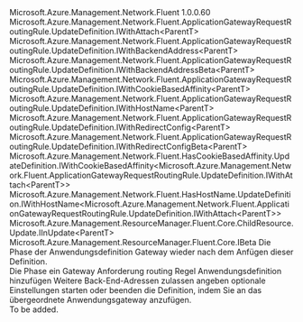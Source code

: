 <Type Name="IWithBackendAddressOrAttach&lt;ParentT&gt;" FullName="Microsoft.Azure.Management.Network.Fluent.ApplicationGatewayRequestRoutingRule.UpdateDefinition.IWithBackendAddressOrAttach&lt;ParentT&gt;">
  <TypeSignature Language="C#" Value="public interface IWithBackendAddressOrAttach&lt;ParentT&gt; : Microsoft.Azure.Management.Network.Fluent.ApplicationGatewayRequestRoutingRule.UpdateDefinition.IWithAttach&lt;ParentT&gt;, Microsoft.Azure.Management.Network.Fluent.ApplicationGatewayRequestRoutingRule.UpdateDefinition.IWithBackendAddress&lt;ParentT&gt;, Microsoft.Azure.Management.Network.Fluent.ApplicationGatewayRequestRoutingRule.UpdateDefinition.IWithBackendAddressBeta&lt;ParentT&gt;, Microsoft.Azure.Management.Network.Fluent.ApplicationGatewayRequestRoutingRule.UpdateDefinition.IWithCookieBasedAffinity&lt;ParentT&gt;, Microsoft.Azure.Management.Network.Fluent.ApplicationGatewayRequestRoutingRule.UpdateDefinition.IWithHostName&lt;ParentT&gt;, Microsoft.Azure.Management.Network.Fluent.ApplicationGatewayRequestRoutingRule.UpdateDefinition.IWithRedirectConfig&lt;ParentT&gt;, Microsoft.Azure.Management.Network.Fluent.ApplicationGatewayRequestRoutingRule.UpdateDefinition.IWithRedirectConfigBeta&lt;ParentT&gt;, Microsoft.Azure.Management.Network.Fluent.HasCookieBasedAffinity.UpdateDefinition.IWithCookieBasedAffinity&lt;Microsoft.Azure.Management.Network.Fluent.ApplicationGatewayRequestRoutingRule.UpdateDefinition.IWithAttach&lt;ParentT&gt;&gt;, Microsoft.Azure.Management.Network.Fluent.HasHostName.UpdateDefinition.IWithHostName&lt;Microsoft.Azure.Management.Network.Fluent.ApplicationGatewayRequestRoutingRule.UpdateDefinition.IWithAttach&lt;ParentT&gt;&gt;, Microsoft.Azure.Management.ResourceManager.Fluent.Core.ChildResource.Update.IInUpdate&lt;ParentT&gt;, Microsoft.Azure.Management.ResourceManager.Fluent.Core.IBeta" />
  <TypeSignature Language="ILAsm" Value=".class public interface auto ansi abstract IWithBackendAddressOrAttach`1&lt;ParentT&gt; implements class Microsoft.Azure.Management.Network.Fluent.ApplicationGatewayRequestRoutingRule.UpdateDefinition.IWithAttach`1&lt;!ParentT&gt;, class Microsoft.Azure.Management.Network.Fluent.ApplicationGatewayRequestRoutingRule.UpdateDefinition.IWithBackendAddress`1&lt;!ParentT&gt;, class Microsoft.Azure.Management.Network.Fluent.ApplicationGatewayRequestRoutingRule.UpdateDefinition.IWithBackendAddressBeta`1&lt;!ParentT&gt;, class Microsoft.Azure.Management.Network.Fluent.ApplicationGatewayRequestRoutingRule.UpdateDefinition.IWithCookieBasedAffinity`1&lt;!ParentT&gt;, class Microsoft.Azure.Management.Network.Fluent.ApplicationGatewayRequestRoutingRule.UpdateDefinition.IWithHostName`1&lt;!ParentT&gt;, class Microsoft.Azure.Management.Network.Fluent.ApplicationGatewayRequestRoutingRule.UpdateDefinition.IWithRedirectConfig`1&lt;!ParentT&gt;, class Microsoft.Azure.Management.Network.Fluent.ApplicationGatewayRequestRoutingRule.UpdateDefinition.IWithRedirectConfigBeta`1&lt;!ParentT&gt;, class Microsoft.Azure.Management.Network.Fluent.HasCookieBasedAffinity.UpdateDefinition.IWithCookieBasedAffinity`1&lt;class Microsoft.Azure.Management.Network.Fluent.ApplicationGatewayRequestRoutingRule.UpdateDefinition.IWithAttach`1&lt;!ParentT&gt;&gt;, class Microsoft.Azure.Management.Network.Fluent.HasHostName.UpdateDefinition.IWithHostName`1&lt;class Microsoft.Azure.Management.Network.Fluent.ApplicationGatewayRequestRoutingRule.UpdateDefinition.IWithAttach`1&lt;!ParentT&gt;&gt;, class Microsoft.Azure.Management.ResourceManager.Fluent.Core.ChildResource.Update.IInUpdate`1&lt;!ParentT&gt;, class Microsoft.Azure.Management.ResourceManager.Fluent.Core.IBeta" />
  <TypeSignature Language="DocId" Value="T:Microsoft.Azure.Management.Network.Fluent.ApplicationGatewayRequestRoutingRule.UpdateDefinition.IWithBackendAddressOrAttach`1" />
  <TypeSignature Language="VB.NET" Value="Public Interface IWithBackendAddressOrAttach(Of ParentT)&#xA;Implements IBeta, IInUpdate(Of ParentT), IWithAttach(Of ParentT), IWithBackendAddress(Of ParentT), IWithBackendAddressBeta(Of ParentT), IWithCookieBasedAffinity(Of IWithAttach(Of ParentT)), IWithCookieBasedAffinity(Of ParentT), IWithHostName(Of IWithAttach(Of ParentT)), IWithHostName(Of ParentT), IWithRedirectConfig(Of ParentT), IWithRedirectConfigBeta(Of ParentT)" />
  <TypeSignature Language="F#" Value="type IWithBackendAddressOrAttach&lt;'ParentT&gt; = interface&#xA;    interface IWithBackendAddress&lt;'ParentT&gt;&#xA;    interface IWithBackendAddressBeta&lt;'ParentT&gt;&#xA;    interface IBeta&#xA;    interface IWithAttach&lt;'ParentT&gt;&#xA;    interface IInUpdate&lt;'ParentT&gt;&#xA;    interface IWithHostName&lt;'ParentT&gt;&#xA;    interface IWithHostName&lt;IWithAttach&lt;'ParentT&gt;&gt;&#xA;    interface IWithCookieBasedAffinity&lt;'ParentT&gt;&#xA;    interface IWithCookieBasedAffinity&lt;IWithAttach&lt;'ParentT&gt;&gt;&#xA;    interface IWithRedirectConfig&lt;'ParentT&gt;&#xA;    interface IWithRedirectConfigBeta&lt;'ParentT&gt;" />
  <AssemblyInfo>
    <AssemblyName>Microsoft.Azure.Management.Network.Fluent</AssemblyName>
    <AssemblyVersion>1.0.0.60</AssemblyVersion>
  </AssemblyInfo>
  <TypeParameters>
    <TypeParameter Name="ParentT" />
  </TypeParameters>
  <Interfaces>
    <Interface>
      <InterfaceName>Microsoft.Azure.Management.Network.Fluent.ApplicationGatewayRequestRoutingRule.UpdateDefinition.IWithAttach&lt;ParentT&gt;</InterfaceName>
    </Interface>
    <Interface>
      <InterfaceName>Microsoft.Azure.Management.Network.Fluent.ApplicationGatewayRequestRoutingRule.UpdateDefinition.IWithBackendAddress&lt;ParentT&gt;</InterfaceName>
    </Interface>
    <Interface>
      <InterfaceName>Microsoft.Azure.Management.Network.Fluent.ApplicationGatewayRequestRoutingRule.UpdateDefinition.IWithBackendAddressBeta&lt;ParentT&gt;</InterfaceName>
    </Interface>
    <Interface>
      <InterfaceName>Microsoft.Azure.Management.Network.Fluent.ApplicationGatewayRequestRoutingRule.UpdateDefinition.IWithCookieBasedAffinity&lt;ParentT&gt;</InterfaceName>
    </Interface>
    <Interface>
      <InterfaceName>Microsoft.Azure.Management.Network.Fluent.ApplicationGatewayRequestRoutingRule.UpdateDefinition.IWithHostName&lt;ParentT&gt;</InterfaceName>
    </Interface>
    <Interface>
      <InterfaceName>Microsoft.Azure.Management.Network.Fluent.ApplicationGatewayRequestRoutingRule.UpdateDefinition.IWithRedirectConfig&lt;ParentT&gt;</InterfaceName>
    </Interface>
    <Interface>
      <InterfaceName>Microsoft.Azure.Management.Network.Fluent.ApplicationGatewayRequestRoutingRule.UpdateDefinition.IWithRedirectConfigBeta&lt;ParentT&gt;</InterfaceName>
    </Interface>
    <Interface>
      <InterfaceName>Microsoft.Azure.Management.Network.Fluent.HasCookieBasedAffinity.UpdateDefinition.IWithCookieBasedAffinity&lt;Microsoft.Azure.Management.Network.Fluent.ApplicationGatewayRequestRoutingRule.UpdateDefinition.IWithAttach&lt;ParentT&gt;&gt;</InterfaceName>
    </Interface>
    <Interface>
      <InterfaceName>Microsoft.Azure.Management.Network.Fluent.HasHostName.UpdateDefinition.IWithHostName&lt;Microsoft.Azure.Management.Network.Fluent.ApplicationGatewayRequestRoutingRule.UpdateDefinition.IWithAttach&lt;ParentT&gt;&gt;</InterfaceName>
    </Interface>
    <Interface>
      <InterfaceName>Microsoft.Azure.Management.ResourceManager.Fluent.Core.ChildResource.Update.IInUpdate&lt;ParentT&gt;</InterfaceName>
    </Interface>
    <Interface>
      <InterfaceName>Microsoft.Azure.Management.ResourceManager.Fluent.Core.IBeta</InterfaceName>
    </Interface>
  </Interfaces>
  <Docs>
    <typeparam name="ParentT">Die Phase der Anwendungsdefinition Gateway wieder nach dem Anfügen dieser Definition.</typeparam>
    <summary>
            Die Phase ein Gateway Anforderung routing Regel Anwendungsdefinition hinzufügen Weitere Back-End-Adressen zulassen angeben optionale Einstellungen starten oder beenden die Definition, indem Sie an das übergeordnete Anwendungsgateway anzufügen.
            </summary>
    <remarks>To be added.</remarks>
  </Docs>
  <Members />
</Type>